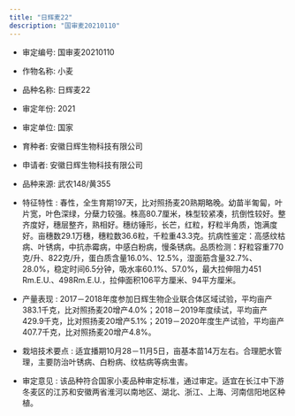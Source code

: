 ```yaml
---
title: "日辉麦22"
description: "国审麦20210110"
---
```

* 审定编号:  国审麦20210110

*  作物名称:  小麦

*  品种名称:  日辉麦22

*  审定年份:  2021

*  审定单位:  国家

* 育种者:  安徽日辉生物科技有限公司

*  申请者:  安徽日辉生物科技有限公司

*  品种来源:  武农148/黄355

*  特征特性 : 
春性，全生育期197天，比对照扬麦20熟期略晚。幼苗半匍匐，叶片宽，叶色深绿，分蘖力较强。株高80.7厘米，株型较紧凑，抗倒性较好。整齐度好，穗层整齐，熟相好。穗纺锤形，长芒，红粒，籽粒半角质，饱满度好。亩穗数29.1万穗，穗粒数36.6粒，千粒重43.3克。抗病性鉴定：高感纹枯病、叶锈病，中抗赤霉病，中感白粉病，慢条锈病。品质检测：籽粒容重770克/升、822克/升，蛋白质含量16.0%、12.5%，湿面筋含量32.7%、28.0%，稳定时间6.5分钟，吸水率60.1%、57.0%，最大拉伸阻力451 Rm.E.U.、498Rm.E.U.，拉伸面积106平方厘米、94平方厘米。
 
*  产量表现 : 
2017－2018年度参加日辉生物企业联合体区域试验，平均亩产383.1千克，比对照扬麦20增产4.0%；2018－2019年度续试，平均亩产429.9千克，比对照扬麦20增产5.1%；2019－2020年度生产试验，平均亩产407.7千克，比对照扬麦20增产4.8%。

*  栽培技术要点 : 
适宜播期10月28－11月5日，亩基本苗14万左右。合理肥水管理，主要防治叶锈病、白粉病、纹枯病等病虫害。

*  审定意见 : 
该品种符合国家小麦品种审定标准，通过审定。适宜在长江中下游冬麦区的江苏和安徽两省淮河以南地区、湖北、浙江、上海、河南信阳地区种植。
